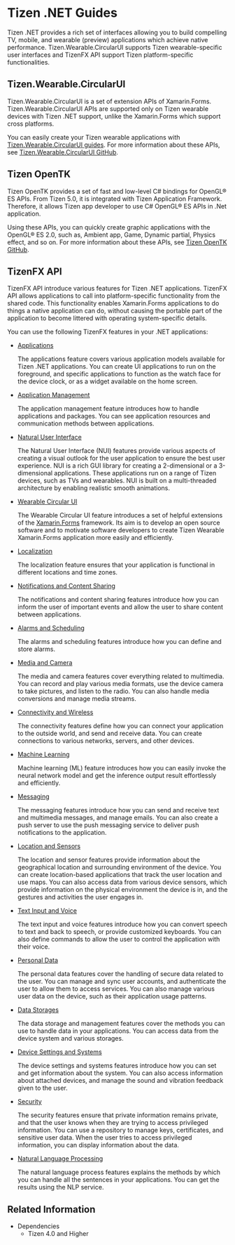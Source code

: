 # Tizen .NET Guides

Tizen .NET provides a rich set of interfaces allowing you to build compelling TV, mobile, and wearable (preview) applications which achieve native performance.
Tizen.Wearable.CircularUI supports Tizen wearable-specific user interfaces and TizenFX API support Tizen platform-specific functionalities.

## Tizen.Wearable.CircularUI

Tizen.Wearable.CircularUI is a set of extension APIs of Xamarin.Forms. Tizen.Wearable.CircularUI APIs are supported only on Tizen wearable devices with Tizen .NET support, unlike the Xamarin.Forms which support cross platforms.

You can easily create your Tizen wearable applications with [Tizen.Wearable.CircularUI guides](https://samsung.github.io/Tizen.CircularUI/guide/Overview.html). For more information about these APIs, see [Tizen.Wearable.CircularUI GitHub](https://github.com/Samsung/Tizen.CircularUI).

## Tizen OpenTK
Tizen OpenTK provides a set of fast and low-level C# bindings for OpenGL&reg; ES APIs. From Tizen 5.0, it is integrated with Tizen Application Framework. Therefore, it allows Tizen app developer to use C# OpenGL&reg; ES APIs in .Net application.

Using these APIs, you can quickly create graphic applications with the OpenGL&reg; ES 2.0, such as, Ambient app, Game, Dynamic partial, Physics effect, and so on. For more information about these APIs, see [Tizen OpenTK GitHub](https://github.com/TizenAPI/opentk).

## TizenFX API

TizenFX API introduce various features for Tizen .NET applications. TizenFX API allows applications to call into platform-specific functionality from the shared code. This functionality enables Xamarin.Forms applications to do things a native application can do, without causing the portable part of the application to become littered with operating system-specific details.

You can use the following TizenFX features in your .NET applications:

- [Applications](applications/overview.md)

  The applications feature covers various application models available for Tizen .NET applications. You can create UI applications to run on the foreground, and specific applications to function as the watch face for the device clock, or as a widget available on the home screen.

- [Application Management](app-management/overview.md)

  The application management feature introduces how to handle applications and packages. You can see application resources and communication methods between applications.

- [Natural User Interface](user-interface/nui/overview.md)

  The Natural User Interface (NUI) features provide various aspects of creating a visual outlook for the user application to ensure the best user experience. NUI is a rich GUI library for creating a 2-dimensional or a 3-dimensional applications. These applications run on a range of Tizen devices, such as TVs and wearables. NUI is built on a multi-threaded architecture by enabling realistic smooth animations.

- [Wearable Circular UI](user-interface/wcircularui/overview.md)

  The Wearable Circular UI feature introduces a set of helpful extensions of the <a href="https://docs.microsoft.com/en-us/xamarin/xamarin-forms/" target="_blank">Xamarin.Forms</a> framework.
  Its aim is to develop an open source software and to motivate software developers to create Tizen Wearable Xamarin.Forms application more easily and efficiently.

- [Localization](internationalization/localization.md)

  The localization feature ensures that your application is functional in different locations and time zones.

- [Notifications and Content Sharing](notification/overview.md)

  The notifications and content sharing features introduce how you can inform the user of important events and allow the user to share content between applications.

- [Alarms and Scheduling](alarm/alarms.md)

  The alarms and scheduling features introduce how you can define and store alarms.

- [Media and Camera](multimedia/overview.md)

  The media and camera features cover everything related to multimedia. You can record and play various media formats, use the device camera to take pictures, and listen to the radio. You can also handle media conversions and manage media streams.

- [Connectivity and Wireless](connectivity/overview.md)

  The connectivity features define how you can connect your application to the outside world, and send and receive data. You can create connections to various networks, servers, and other devices.

- [Machine Learning](machine-learning/overview.md)

  Machine learning (ML) feature introduces how you can easily invoke the neural network model and get the inference output result effortlessly and efficiently.

- [Messaging](messaging/overview.md)

  The messaging features introduce how you can send and receive text and multimedia messages, and manage emails. You can also create a push server to use the push messaging service to deliver push notifications to the application.

- [Location and Sensors](location-sensors/overview.md)

  The location and sensor features provide information about the geographical location and surrounding environment of the device. You can create location-based applications that track the user location and use maps. You can also access data from various device sensors, which provide information on the physical environment the device is in, and the gestures and activities the user engages in.

- [Text Input and Voice](text-input/overview.md)

  The text input and voice features introduce how you can convert speech to text and back to speech, or provide customized keyboards. You can also define commands to allow the user to control the application with their voice.

- [Personal Data](personal/overview.md)

  The personal data features cover the handling of secure data related to the user. You can manage and sync user accounts, and authenticate the user to allow them to access services. You can also manage various user data on the device, such as their application usage patterns.

- [Data Storages](data/data-storages.md)

  The data storage and management features cover the methods you can use to handle data in your applications. You can access data from the device system and various storages.

- [Device Settings and Systems](device/overview.md)

  The device settings and systems features introduce how you can set and get information about the system. You can also access information about attached devices, and manage the sound and vibration feedback given to the user.

- [Security](security/overview.md)

  The security features ensure that private information remains private, and that the user knows when they are trying to access privileged information. You can use a repository to manage keys, certificates, and sensitive user data. When the user tries to access privileged information, you can display information about the data.

- [Natural Language Processing](nlp/nlp.md)

  The natural language process features explains the methods by which you can handle all the sentences in your applications. You can get the results using the NLP service.

## Related Information

- Dependencies
  - Tizen 4.0 and Higher
